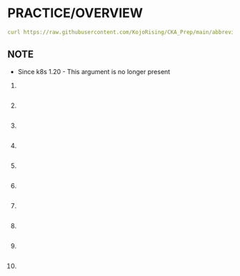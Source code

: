# PRACTICE/OVERVIEW
```yaml
curl https://raw.githubusercontent.com/KojoRising/CKA_Prep/main/abbreviated_alias.sh > alias.sh && source alias.sh
```

## NOTE 
- Since k8s 1.20 - This argument is no longer present

1)
```yaml

```

2) 
```yaml

```

3)
```yaml

```

4)
```yaml

```

5)
```yaml

```

6)
```yaml

```

7)
```yaml

```

8)
```yaml

```

9)
```yaml

```

10)
```yaml

```

